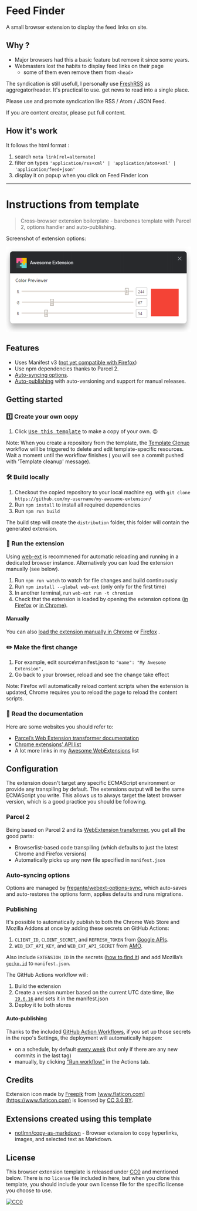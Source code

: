 # Feed Finder

A small browser extension to display the feed links on site.

## Why ?

- Major browsers had this a basic feature but remove it since some years.
- Webmasters lost the habits to display feed links on their page
	- some of them even remove them from `<head>`

The syndication is still usefull, I personally use [FreshRSS](https://freshrss.org/) as aggregator/reader.
It's practical to use. get news to read into a single place.

Please use and promote syndication like RSS / Atom / JSON Feed.

If you are content creator, please put full content.

## How it's work

It follows the html format :

1. search `meta link[rel=alternate]`
2. filter on types `'application/rss+xml' | 'application/atom+xml' | 'application/feed+json'`
3. display it on popup when you click on Feed Finder icon

---

# Instructions from template

[link-rgh]: https://github.com/sindresorhus/refined-github
[link-ngh]: https://github.com/sindresorhus/notifier-for-github
[link-hfog]: https://github.com/sindresorhus/hide-files-on-github
[link-tsconfig]: https://github.com/sindresorhus/tsconfig
[link-options-sync]: https://github.com/fregante/webext-options-sync
[link-cws-keys]: https://github.com/fregante/chrome-webstore-upload/blob/main/How%20to%20generate%20Google%20API%20keys.md
[link-amo-keys]: https://addons.mozilla.org/en-US/developers/addon/api/key

> Cross-browser extension boilerplate - barebones template with Parcel 2, options handler and auto-publishing.

Screenshot of extension options:

![Sample extension options output](media/previewer.png)

## Features

- Uses Manifest v3 ([not yet compatible with Firefox](https://bugzilla.mozilla.org/show_bug.cgi?id=1578284))
- Use npm dependencies thanks to Parcel 2.
- [Auto-syncing options](#auto-syncing-options).
- [Auto-publishing](#publishing) with auto-versioning and support for manual releases.

## Getting started

### 1️⃣ Create your own copy

1. Click [<kbd>Use this template</kbd>](https://github.com/fregante/browser-extension-template/generate) to make a copy
   of your own. 😉

Note: When you create a repository from the template, the [Template Clenup](.github/workflows/template-cleanup.yml)
workflow will be triggered to delete and edit template-specific resources. Wait a moment until the workflow finishes (
you will see a commit pushed with 'Template cleanup' message).

### 🛠 Build locally

1. Checkout the copied repository to your local machine eg.
   with `git clone https://github.com/my-username/my-awesome-extension/`
1. Run `npm install` to install all required dependencies
1. Run `npm run build`

The build step will create the `distribution` folder, this folder will contain the generated extension.

### 🏃 Run the extension

Using [web-ext](https://extensionworkshop.com/documentation/develop/getting-started-with-web-ext/) is recommened for
automatic reloading and running in a dedicated browser instance. Alternatively you can load the extension manually (see
below).

1. Run `npm run watch` to watch for file changes and build continuously
1. Run `npm install --global web-ext` (only only for the first time)
1. In another terminal, run `web-ext run -t chromium`
1. Check that the extension is loaded by opening the extension
   options ([in Firefox](media/extension_options_firefox.png) or [in Chrome](media/extension_options_chrome.png)).

#### Manually

You can
also [load the extension manually in Chrome](https://www.smashingmagazine.com/2017/04/browser-extension-edge-chrome-firefox-opera-brave-vivaldi/#google-chrome-opera-vivaldi)
or [Firefox](https://www.smashingmagazine.com/2017/04/browser-extension-edge-chrome-firefox-opera-brave-vivaldi/#mozilla-firefox)
.

### ✏️ Make the first change

1. For example, edit source\manifest.json to `"name": "My Awesome Extension",`
1. Go back to your browser, reload and see the change take effect

Note: Firefox will automatically reload content scripts when the extension is updated, Chrome requires you to reload the
page to reload the content scripts.

### 📕 Read the documentation

Here are some websites you should refer to:

- [Parcel’s Web Extension transformer documentation](https://parceljs.org/recipes/web-extension/)
- [Chrome extensions’ API list](https://developer.chrome.com/docs/extensions/reference/)
- A lot more links in my [Awesome WebExtensions](https://github.com/fregante/Awesome-WebExtensions) list

## Configuration

The extension doesn't target any specific ECMAScript environment or provide any transpiling by default. The extensions
output will be the same ECMAScript you write. This allows us to always target the latest browser version, which is a
good practice you should be following.

### Parcel 2

Being based on Parcel 2 and its [WebExtension transformer](https://parceljs.org/recipes/web-extension/), you get all the
good parts:

- Browserlist-based code transpiling (which defaults to just the latest Chrome and Firefox versions)
- Automatically picks up any new file specified in `manifest.json`

### Auto-syncing options

Options are managed by [fregante/webext-options-sync][link-options-sync], which auto-saves and auto-restores the options
form, applies defaults and runs migrations.

### Publishing

It's possible to automatically publish to both the Chrome Web Store and Mozilla Addons at once by adding these secrets
on GitHub Actions:

1. `CLIENT_ID`, `CLIENT_SECRET`, and `REFRESH_TOKEN` from [Google APIs][link-cws-keys].
2. `WEB_EXT_API_KEY`, and `WEB_EXT_API_SECRET` from [AMO][link-amo-keys].

Also include `EXTENSION_ID` in the secrets ([how to find it](https://stackoverflow.com/a/8946415/288906)) and add
Mozilla’s [`gecko.id`](https://developer.mozilla.org/en-US/docs/Mozilla/Add-ons/WebExtensions/manifest.json/browser_specific_settings)
to `manifest.json`.

The GitHub Actions workflow will:

1. Build the extension
2. Create a version number based on the current UTC date time,
   like [`19.6.16`](https://github.com/fregante/daily-version-action) and sets it in the manifest.json
3. Deploy it to both stores

#### Auto-publishing

Thanks to the included [GitHub Action Workflows](.github/workflows), if you set up those secrets in the repo's Settings,
the deployment will automatically happen:

- on a schedule, by default [every week](.github/workflows/deploy-automatic.yml) (but only if there are any new commits
  in the last tag)
- manually, by
  clicking ["Run workflow"](https://github.blog/changelog/2020-07-06-github-actions-manual-triggers-with-workflow_dispatch/)
  in the Actions tab.

## Credits

Extension icon made by [Freepik](https://www.freepik.com) from [www.flaticon.com](https://www.flaticon.com) is licensed
by [CC 3.0 BY](http://creativecommons.org/licenses/by/3.0).

## Extensions created using this template

- [notlmn/copy-as-markdown](https://github.com/notlmn/copy-as-markdown) - Browser extension to copy hyperlinks, images,
  and selected text as Markdown.

## License

This browser extension template is released under [CC0](#license) and mentioned below. There is no `license` file
included in here, but when you clone this template, you should include your own license file for the specific license
you choose to use.

[![CC0](https://mirrors.creativecommons.org/presskit/buttons/88x31/svg/cc-zero.svg)](https://creativecommons.org/publicdomain/zero/1.0/)
